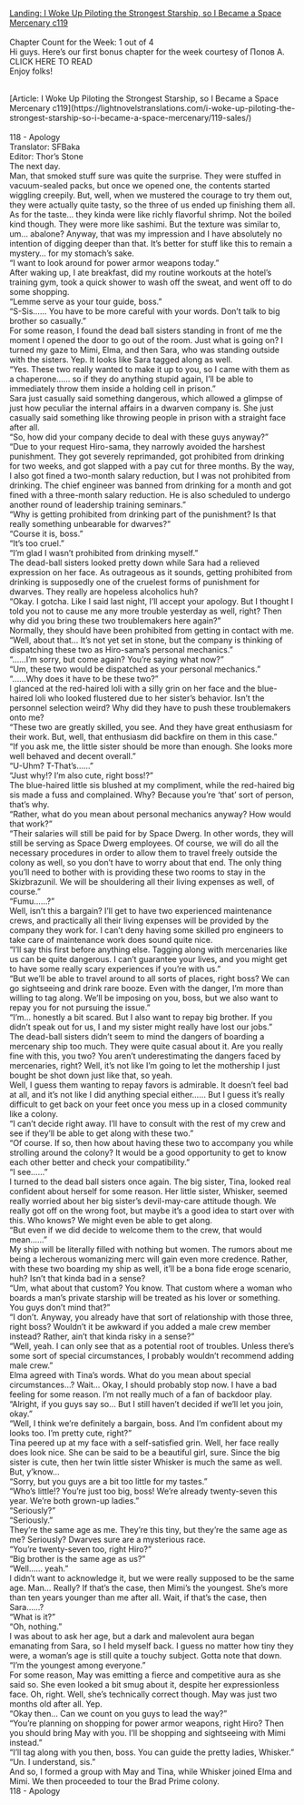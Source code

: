 [Landing: I Woke Up Piloting the Strongest Starship, so I Became a Space Mercenary c119](https://lightnovelstranslations.com/starship-chapter-119/)
<br/><br/>
Chapter Count for the Week: 1 out of 4<br/>
Hi guys. Here’s our first bonus chapter for the week courtesy of Попов А.<br/>
CLICK HERE TO READ<br/>
Enjoy folks!<br/>

<br/>
[Article: I Woke Up Piloting the Strongest Starship, so I Became a Space Mercenary c119](https://lightnovelstranslations.com/i-woke-up-piloting-the-strongest-starship-so-i-became-a-space-mercenary/119-sales/)
<br/><br/>
118 - Apology<br/>
 Translator: SFBaka <br/>
 Editor: Thor’s Stone <br/>
The next day.<br/>
Man, that smoked stuff sure was quite the surprise. They were stuffed in vacuum-sealed packs, but once we opened one, the contents started wiggling creepily. But, well, when we mustered the courage to try them out, they were actually quite tasty, so the three of us ended up finishing them all.<br/>
As for the taste… they kinda were like richly flavorful shrimp. Not the boiled kind though. They were more like sashimi. But the texture was similar to, um… abalone? Anyway, that was my impression and I have absolutely no intention of digging deeper than that. It’s better for stuff like this to remain a mystery… for my stomach’s sake.<br/>
“I want to look around for power armor weapons today.”<br/>
After waking up, I ate breakfast, did my routine workouts at the hotel’s training gym, took a quick shower to wash off the sweat, and went off to do some shopping.<br/>
“Lemme serve as your tour guide, boss.”<br/>
“S-Sis…… You have to be more careful with your words. Don’t talk to big brother so casually.”<br/>
For some reason, I found the dead ball sisters standing in front of me the moment I opened the door to go out of the room. Just what is going on? I turned my gaze to Mimi, Elma, and then Sara, who was standing outside with the sisters. Yep. It looks like Sara tagged along as well.<br/>
“Yes. These two really wanted to make it up to you, so I came with them as a chaperone…… so if they do anything stupid again, I’ll be able to immediately throw them inside a holding cell in prison.”<br/>
Sara just casually said something dangerous, which allowed a glimpse of just how peculiar the internal affairs in a dwarven company is. She just casually said something like throwing people in prison with a straight face after all.<br/>
“So, how did your company decide to deal with these guys anyway?”<br/>
“Due to your request Hiro-sama, they narrowly avoided the harshest punishment. They got severely reprimanded, got prohibited from drinking for two weeks, and got slapped with a pay cut for three months. By the way, I also got fined a two-month salary reduction, but I was not prohibited from drinking. The chief engineer was banned from drinking for a month and got fined with a three-month salary reduction. He is also scheduled to undergo another round of leadership training seminars.”<br/>
“Why is getting prohibited from drinking part of the punishment? Is that really something unbearable for dwarves?”<br/>
“Course it is, boss.”<br/>
“It’s too cruel.”<br/>
“I’m glad I wasn’t prohibited from drinking myself.”<br/>
The dead-ball sisters looked pretty down while Sara had a relieved expression on her face. As outrageous as it sounds, getting prohibited from drinking is supposedly one of the cruelest forms of punishment for dwarves. They really are hopeless alcoholics huh?<br/>
“Okay. I gotcha. Like I said last night, I’ll accept your apology. But I thought I told you not to cause me any more trouble yesterday as well, right? Then why did you bring these two troublemakers here again?”<br/>
Normally, they should have been prohibited from getting in contact with me.<br/>
“Well, about that… It’s not yet set in stone, but the company is thinking of dispatching these two as Hiro-sama’s personal mechanics.”<br/>
“……I’m sorry, but come again? You’re saying what now?”<br/>
“Um, these two would be dispatched as your personal mechanics.”<br/>
“……Why does it have to be these two?”<br/>
I glanced at the red-haired loli with a silly grin on her face and the blue-haired loli who looked flustered due to her sister’s behavior. Isn’t the personnel selection weird? Why did they have to push these troublemakers onto me?<br/>
“These two are greatly skilled, you see. And they have great enthusiasm for their work. But, well, that enthusiasm did backfire on them in this case.”<br/>
“If you ask me, the little sister should be more than enough. She looks more well behaved and decent overall.”<br/>
“U-Uhm? T-That’s……”<br/>
“Just why!? I’m also cute, right boss!?”<br/>
The blue-haired little sis blushed at my compliment, while the red-haired big sis made a fuss and complained. Why? Because you’re ‘that’ sort of person, that’s why.<br/>
“Rather, what do you mean about personal mechanics anyway? How would that work?”<br/>
“Their salaries will still be paid for by Space Dwerg. In other words, they will still be serving as Space Dwerg employees. Of course, we will do all the necessary procedures in order to allow them to travel freely outside the colony as well, so you don’t have to worry about that end. The only thing you’ll need to bother with is providing these two rooms to stay in the Skizbrazunil. We will be shouldering all their living expenses as well, of course.”<br/>
“Fumu……?”<br/>
Well, isn’t this a bargain? I’ll get to have two experienced maintenance crews, and practically all their living expenses will be provided by the company they work for. I can’t deny having some skilled pro engineers to take care of maintenance work does sound quite nice.<br/>
“I’ll say this first before anything else. Tagging along with mercenaries like us can be quite dangerous. I can’t guarantee your lives, and you might get to have some really scary experiences if you’re with us.”<br/>
“But we’ll be able to travel around to all sorts of places, right boss? We can go sightseeing and drink rare booze. Even with the danger, I’m more than willing to tag along. We’ll be imposing on you, boss, but we also want to repay you for not pursuing the issue.”<br/>
“I’m… honestly a bit scared. But I also want to repay big brother. If you didn’t speak out for us, I and my sister might really have lost our jobs.”<br/>
The dead-ball sisters didn’t seem to mind the dangers of boarding a mercenary ship too much. They were quite casual about it. Are you really fine with this, you two? You aren’t underestimating the dangers faced by mercenaries, right? Well, it’s not like I’m going to let the mothership I just bought be shot down just like that, so yeah.<br/>
Well, I guess them wanting to repay favors is admirable. It doesn’t feel bad at all, and it’s not like I did anything special either…… But I guess it’s really difficult to get back on your feet once you mess up in a closed community like a colony.<br/>
“I can’t decide right away. I’ll have to consult with the rest of my crew and see if they’ll be able to get along with these two.”<br/>
“Of course. If so, then how about having these two to accompany you while strolling around the colony? It would be a good opportunity to get to know each other better and check your compatibility.”<br/>
“I see……”<br/>
I turned to the dead ball sisters once again. The big sister, Tina, looked real confident about herself for some reason. Her little sister, Whisker, seemed really worried about her big sister’s devil-may-care attitude though. We really got off on the wrong foot, but maybe it’s a good idea to start over with this. Who knows? We might even be able to get along.<br/>
“But even if we did decide to welcome them to the crew, that would mean……”<br/>
My ship will be literally filled with nothing but women. The rumors about me being a lecherous womanizing merc will gain even more credence. Rather, with these two boarding my ship as well, it’ll be a bona fide eroge scenario, huh? Isn’t that kinda bad in a sense?<br/>
“Um, what about that custom? You know. That custom where a woman who boards a man’s private starship will be treated as his lover or something. You guys don’t mind that?”<br/>
“I don’t. Anyway, you already have that sort of relationship with those three, right boss? Wouldn’t it be awkward if you added a male crew member instead? Rather, ain’t that kinda risky in a sense?”<br/>
“Well, yeah. I can only see that as a potential root of troubles. Unless there’s some sort of special circumstances, I probably wouldn’t recommend adding male crew.”<br/>
Elma agreed with Tina’s words. What do you mean about special circumstances…? Wait… Okay, I should probably stop now. I have a bad feeling for some reason. I’m not really much of a fan of backdoor play.<br/>
“Alright, if you guys say so… But I still haven’t decided if we’ll let you join, okay.”<br/>
“Well, I think we’re definitely a bargain, boss. And I’m confident about my looks too. I’m pretty cute, right?”<br/>
Tina peered up at my face with a self-satisfied grin. Well, her face really does look nice. She can be said to be a beautiful girl, sure. Since the big sister is cute, then her twin little sister Whisker is much the same as well. But, y’know…<br/>
“Sorry, but you guys are a bit too little for my tastes.”<br/>
“Who’s little!? You’re just too big, boss! We’re already twenty-seven this year. We’re both grown-up ladies.”<br/>
“Seriously?”<br/>
“Seriously.”<br/>
They’re the same age as me. They’re this tiny, but they’re the same age as me? Seriously? Dwarves sure are a mysterious race.<br/>
“You’re twenty-seven too, right Hiro?”<br/>
“Big brother is the same age as us?”<br/>
“Well…… yeah.”<br/>
I didn’t want to acknowledge it, but we were really supposed to be the same age. Man… Really? If that’s the case, then Mimi’s the youngest. She’s more than ten years younger than me after all. Wait, if that’s the case, then Sara……?<br/>
“What is it?”<br/>
“Oh, nothing.”<br/>
I was about to ask her age, but a dark and malevolent aura began emanating from Sara, so I held myself back. I guess no matter how tiny they were, a woman’s age is still quite a touchy subject. Gotta note that down.<br/>
“I’m the youngest among everyone.”<br/>
For some reason, May was emitting a fierce and competitive aura as she said so. She even looked a bit smug about it, despite her expressionless face. Oh, right. Well, she’s technically correct though. May was just two months old after all. Yep.<br/>
“Okay then… Can we count on you guys to lead the way?”<br/>
“You’re planning on shopping for power armor weapons, right Hiro? Then you should bring May with you. I’ll be shopping and sightseeing with Mimi instead.”<br/>
“I’ll tag along with you then, boss. You can guide the pretty ladies, Whisker.”<br/>
“Un. I understand, sis.”<br/>
And so, I formed a group with May and Tina, while Whisker joined Elma and Mimi. We then proceeded to tour the Brad Prime colony.<br/>
118 - Apology<br/>
